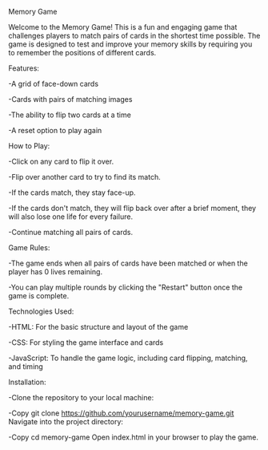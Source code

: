 Memory Game

Welcome to the Memory Game! This is a fun and engaging game that challenges players to match pairs of cards in the shortest time possible. The game is designed to test and improve your memory skills by requiring you to remember the positions of different cards.

Features:

-A grid of face-down cards

-Cards with pairs of matching images

-The ability to flip two cards at a time

-A reset option to play again

How to Play:

-Click on any card to flip it over.

-Flip over another card to try to find its match.

-If the cards match, they stay face-up.

-If the cards don't match, they will flip back over after a brief moment, they will also lose one life for every failure.

-Continue matching all pairs of cards.

Game Rules:

-The game ends when all pairs of cards have been matched or when the player has 0 lives remaining.

-You can play multiple rounds by clicking the "Restart" button once the game is complete.

Technologies Used: 

-HTML: For the basic structure and layout of the game

-CSS: For styling the game interface and cards

-JavaScript: To handle the game logic, including card flipping, matching, and timing

Installation:

-Clone the repository to your local machine:

-Copy
git clone https://github.com/yourusername/memory-game.git
Navigate into the project directory:

-Copy
cd memory-game
Open index.html in your browser to play the game.

